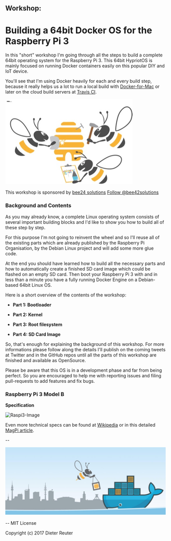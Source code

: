 
## Workshop:
# Building a 64bit Docker OS for the Raspberry Pi 3

In this "short" workshop I'm going through all the steps to build a complete 64bit operating system for the Raspberry Pi 3. This 64bit HypriotOS is mainly focused on running Docker containers easily on this popular DIY and IoT device.

You'll see that I'm using Docker heavily for each and every build step, because it really helps us a lot to run a local build with [Docker-for-Mac](https://docs.docker.com/docker-for-mac/) or later on the cloud build servers at [Travis CI](https://travis-ci.org).

![bee42-workshop.jpg](/images/bee42-workshop.jpg)

This workshop is sponsored by [bee24 solutions](http://bee42.com) <a href="https://twitter.com/bee42solutions" class="twitter-follow-button" data-show-count="false">Follow @bee42solutions</a><script async src="//platform.twitter.com/widgets.js" charset="utf-8"></script>


### Background and Contents

As you may already know, a complete Linux operating system consists of several important building blocks and I'd like to show you how to build all of these step by step.

For this purpose I'm not going to reinvent the wheel and so I'll reuse all of the existing parts which are already published by the Raspberry Pi Organisation, by the Debian Linux project and will add some more glue code.

At the end you should have learned how to build all the necessary parts and how to automatically create a finished SD card image which could be flashed on an empty SD card. Then boot your Raspberry Pi 3 with and in less than a minute you have a fully running Docker Engine on a Debian-based 64bit Linux OS.

Here is a short overview of the contents of the workshop:

* **Part 1: Bootloader**

* **Part 2: Kernel**

* **Part 3: Root filesystem**

* **Part 4: SD Card Image**

So, that's enough for explaining the background of this workshop. For more informations
please follow along the details I'll publish on the coming tweets at Twitter and in the
GitHub repos until all the parts of this workshop are finished and available as OpenSource.

Please be aware that this OS is in a development phase and far from being perfect.
So you are encouraged to help me with reporting issues and filing pull-requests to
add features and fix bugs.


### Raspberry Pi 3 Model B

**Specification**

![Raspi3-Image](https://upload.wikimedia.org/wikipedia/commons/e/e6/Raspberry-Pi-3-Flat-Top.jpg)

Even more technical specs can be found at [Wikipedia](https://en.wikipedia.org/wiki/Raspberry_Pi) or in this detailed [MagPi article](https://www.raspberrypi.org/magpi/raspberry-pi-3-specs-benchmarks/).

--

![bee42-logo.jpg](/images/bee42-logo.jpg)

--
MIT License

Copyright (c) 2017 Dieter Reuter
